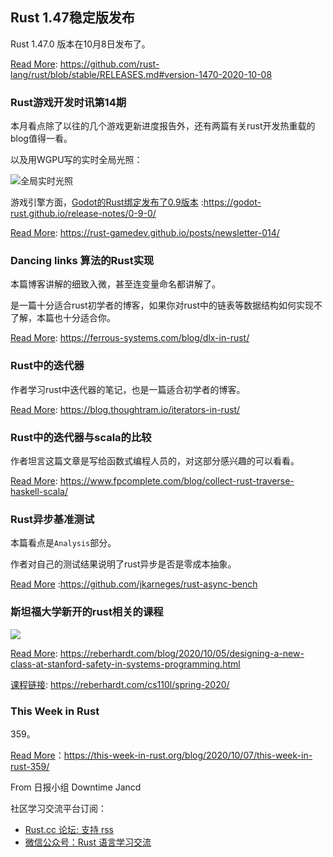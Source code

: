 
## Rust 1.47稳定版发布

Rust 1.47.0 版本在10月8日发布了。

[Read More](https://github.com/rust-lang/rust/blob/stable/RELEASES.md#version-1470-2020-10-08): https://github.com/rust-lang/rust/blob/stable/RELEASES.md#version-1470-2020-10-08

### Rust游戏开发时讯第14期
本月看点除了以往的几个游戏更新进度报告外，还有两篇有关rust开发热重载的blog值得一看。

以及用WGPU写的实时全局光照：

![全局实时光照](https://rust-gamedev.github.io/posts/newsletter-014/diff-gi.gif)

游戏引擎方面，[Godot的Rust绑定发布了0.9版本](https://godot-rust.github.io/release-notes/0-9-0/) :https://godot-rust.github.io/release-notes/0-9-0/

[Read More](https://rust-gamedev.github.io/posts/newsletter-014/): https://rust-gamedev.github.io/posts/newsletter-014/

### Dancing links 算法的Rust实现

本篇博客讲解的细致入微，甚至连变量命名都讲解了。

是一篇十分适合rust初学者的博客，如果你对rust中的链表等数据结构如何实现不了解，本篇也十分适合你。

[Read More](https://ferrous-systems.com/blog/dlx-in-rust/): https://ferrous-systems.com/blog/dlx-in-rust/

### Rust中的迭代器

作者学习rust中迭代器的笔记，也是一篇适合初学者的博客。

[Read More](https://blog.thoughtram.io/iterators-in-rust/): https://blog.thoughtram.io/iterators-in-rust/

### Rust中的迭代器与scala的比较

作者坦言这篇文章是写给函数式编程人员的，对这部分感兴趣的可以看看。

[Read More](https://www.fpcomplete.com/blog/collect-rust-traverse-haskell-scala/): https://www.fpcomplete.com/blog/collect-rust-traverse-haskell-scala/

### Rust异步基准测试

本篇看点是`Analysis`部分。

作者对自己的测试结果说明了rust异步是否是零成本抽象。

[Read More](https://github.com/jkarneges/rust-async-bench) :https://github.com/jkarneges/rust-async-bench

### 斯坦福大学新开的rust相关的课程

![](https://reberhardt.com/blog/images/designing-cs-110l/security-overlap.png)

[Read More](https://reberhardt.com/blog/2020/10/05/designing-a-new-class-at-stanford-safety-in-systems-programming.html): https://reberhardt.com/blog/2020/10/05/designing-a-new-class-at-stanford-safety-in-systems-programming.html

[课程链接](https://reberhardt.com/cs110l/spring-2020/): https://reberhardt.com/cs110l/spring-2020/

### This Week in Rust

359。

[Read More](https://this-week-in-rust.org/blog/2020/10/07/this-week-in-rust-359/)：https://this-week-in-rust.org/blog/2020/10/07/this-week-in-rust-359/

From 日报小组 Downtime Jancd

社区学习交流平台订阅：

- [Rust.cc 论坛: 支持 rss](https://rustcc.cn/)
- [微信公众号：Rust 语言学习交流](https://rustcc.cn/article?id=ed7c9379-d681-47cb-9532-0db97d883f62)
